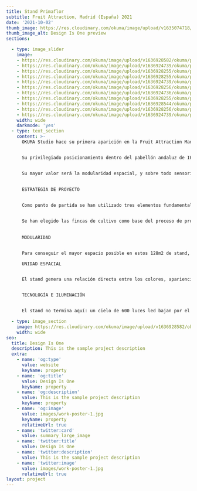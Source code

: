 ```yaml
---
title: Stand Primaflor
subtitle: Fruit Attraction, Madrid (España) 2021
date: '2021-10-02'
thumb_image: https://res.cloudinary.com/okuma/image/upload/v1635074718/okuma/projects/primaflor/Interior_6__Comp_fwmtfi.jpg
thumb_image_alt: Design Is One preview
sections:

  - type: image_slider
    image:
    - https://res.cloudinary.com/okuma/image/upload/v1636928582/okuma/projects/primaflor/Acabado/9_2_r2ez4c.jpg
    - https://res.cloudinary.com/okuma/image/upload/v1636924739/okuma/projects/primaflor/Acabado/8_2_twiaro.jpg
    - https://res.cloudinary.com/okuma/image/upload/v1636928255/okuma/projects/primaflor/Planos/1_mbaurw.jpg
    - https://res.cloudinary.com/okuma/image/upload/v1636928255/okuma/projects/primaflor/Planos/0_zc7wae.jpg
    - https://res.cloudinary.com/okuma/image/upload/v1636924739/okuma/projects/primaflor/Acabado/10_2_baocr8.jpg
    - https://res.cloudinary.com/okuma/image/upload/v1636928256/okuma/projects/primaflor/Planos/4_cnxtba.jpg
    - https://res.cloudinary.com/okuma/image/upload/v1636924736/okuma/projects/primaflor/Acabado/1_2_lkynwt.jpg
    - https://res.cloudinary.com/okuma/image/upload/v1636928255/okuma/projects/primaflor/Planos/2_vi3r9l.jpg
    - https://res.cloudinary.com/okuma/image/upload/v1636928544/okuma/projects/primaflor/Construcci%C3%B3n/1_2_ctgpzg.jpg
    - https://res.cloudinary.com/okuma/image/upload/v1636928256/okuma/projects/primaflor/Planos/3_bsbqkg.jpg
    - https://res.cloudinary.com/okuma/image/upload/v1636924739/okuma/projects/primaflor/Acabado/2_2_h3uqxl.jpg
    width: wide
    darkmode: 'yes'
  - type: text_section
    content: >-       
      OKUMA Studio hace su primera aparición en la Fruit Attraction Madrid en el año 2021 con un stand para la empresa PRIMAFLOR.


      Su privilegiado posicionamiento dentro del pabellón andaluz de IFEMA abrió una ventana de oportunidad de mostrar una empresa líder en su sector con un diseño innovador, donde el viaje al origen y las raíces sobre las que se asienta PRIMAFLOR le otorguen ese papel protagonista. 


      Su mayor valor será la modularidad espacial, y sobre todo sensorial, mediante un cielo de puntos de luz suspendidos, materiales nobles (madera, textil y acero)  y tecnologia que aporten calidad, diversidad e innovación a esta feria internacional. 
      
      
      ESTRATEGIA DE PROYECTO


      Como punto de partida se han utilizado tres elementos fundamentales que representan a la empresa: el proceso de producción, las personas, y el objetivo final.


      Se han elegido las fincas de cultivo como base del proceso de proyecto, ya que son el punto de partida… la “semilla”. Sin ellas no habría producto, no habría vida. Su fuerza y ritmo han inspirado un sistema de cortinas a base de “hilos” que generan el techo y han dado forma al resto de espacios del Stand.
  
  
      MODULARIDAD


      Para conseguir el mayor espacio posible en estos 128m2 de stand, y la maxima modularidad, se ha basado el proyecto en una retícula que permitirá reutilizar todos sus elementos sin tener que modificar piezas. Esto facilitará generar multitud de configuraciones para PRIMAFLOR en otras ferias expositoras.

      UNIDAD ESPACIAL


      El stand genera una relación directa entre los colores, apariencia, materialidad y el concepto que transmite. Por ello se ha propuesto una paleta de colores que establecerán un vínculo común para todos los materiales que componen el stand, creando una unidad espacial.


      TECNOLOGÍA E ILUMINACIÓN


      El stand no termina aquí: un cielo de 600 luces led bajan por el interior de cada uno de los tubos blancos colgados, programadas para aumentar o disminuir su intensidad según se necesite para atraer la atención del visitante, así como para generar expectación en presentaciones de productos, showcooking, etc

  - type: image_section
    image: https://res.cloudinary.com/okuma/image/upload/v1636928582/okuma/projects/primaflor/Acabado/9_2_r2ez4c.jpg
    width: wide
seo:
  title: Design Is One
  description: This is the sample project description
  extra:
    - name: 'og:type'
      value: website
      keyName: property
    - name: 'og:title'
      value: Design Is One
      keyName: property
    - name: 'og:description'
      value: This is the sample project description
      keyName: property
    - name: 'og:image'
      value: images/work-poster-1.jpg
      keyName: property
      relativeUrl: true
    - name: 'twitter:card'
      value: summary_large_image
    - name: 'twitter:title'
      value: Design Is One
    - name: 'twitter:description'
      value: This is the sample project description
    - name: 'twitter:image'
      value: images/work-poster-1.jpg
      relativeUrl: true
layout: project
---
```

